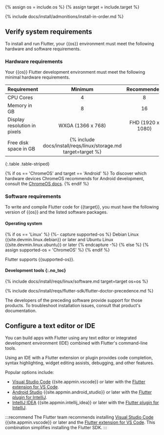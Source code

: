 {% assign os = include.os %}
{% assign target = include.target %}

{% include docs/install/admonitions/install-in-order.md %}

## Verify system requirements

To install and run Flutter,
your {{os}} environment must meet the following hardware
and software requirements.

### Hardware requirements

Your {{os}} Flutter development environment must meet the following
minimal hardware requirements.

<div class="table-wrapper">

|     Requirement              |                                    Minimum                               |    Recommended      |
|:-----------------------------|:------------------------------------------------------------------------:|:-------------------:|
| CPU Cores                    | 4                                                                        | 8                   |
| Memory in GB                 | 8                                                                        | 16                  |
| Display resolution in pixels | WXGA (1366 x 768)                                                        | FHD (1920 x 1080)   |
| Free disk space in GB        | {% include docs/install/reqs/linux/storage.md target=target %}

{:.table .table-striped}

</div>

{% if os == 'ChromeOS' and target == 'Android' %}
To discover which hardware devices ChromeOS recommends for Android development,
consult the [ChromeOS docs][chromeos-docs].
{% endif %}

[chromeos-docs]: https://chromeos.dev/en/android-environment

### Software requirements

To write and compile Flutter code for {{target}},
you must have the following version of {{os}} and the listed
software packages.

#### Operating system

{% if os == 'Linux' %}
{%- capture supported-os %}
Debian Linux {{site.devmin.linux.debian}} or later
and Ubuntu Linux {{site.devmin.linux.ubuntu}} or later
{% endcapture -%}
{% else %}
{% assign supported-os = 'ChromeOS' %}
{% endif %}

Flutter supports {{supported-os}}.

#### Development tools {:.no_toc}

{% include docs/install/reqs/linux/software.md target=target os=os %}

{% include docs/install/reqs/flutter-sdk/flutter-doctor-precedence.md %}

The developers of the preceding software provide support for those products.
To troubleshoot installation issues, consult that product's documentation.

## Configure a text editor or IDE

You can build apps with Flutter using any text editor or
integrated development environment (IDE) combined with
Flutter's command-line tools.

Using an IDE with a Flutter extension or plugin provides code completion,
syntax highlighting, widget editing assists, debugging, and other features.

Popular options include:

* [Visual Studio Code][vscode] {{site.appmin.vscode}} or later
  with the [Flutter extension for VS Code][].
* [Android Studio][] {{site.appmin.android_studio}} or later
  with the [Flutter plugin for IntelliJ][].
* [IntelliJ IDEA][] {{site.appmin.intellij_idea}} or later
  with the [Flutter plugin for IntelliJ][].

:::recommend
The Flutter team recommends installing [Visual Studio Code][vscode]
{{site.appmin.vscode}} or later and the [Flutter extension for VS Code][].
This combination simplifies installing the Flutter SDK.
:::

[Android Studio]: https://developer.android.com/studio/install#linux
[IntelliJ IDEA]: https://www.jetbrains.com/help/idea/installation-guide.html
[vscode]: https://code.visualstudio.com/docs/setup/linux
[Flutter extension for VS Code]: https://marketplace.visualstudio.com/items?itemName=Dart-Code.flutter
[Flutter plugin for IntelliJ]: https://plugins.jetbrains.com/plugin/9212-flutter

